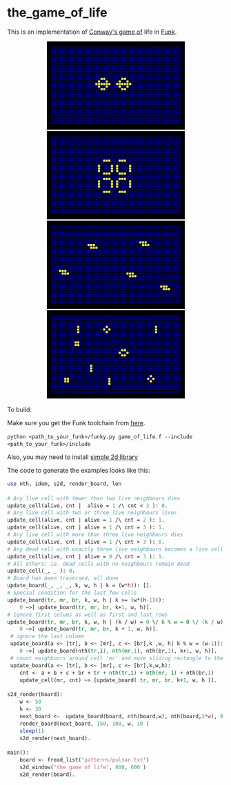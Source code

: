 # the_game_of_life

This is an implementation of [Conway's game of](https://en.wikipedia.org/wiki/Conway%27s_Game_of_Life) life in [Funk](https://github.com/diegovalverde/funk).
<p align="center">
    <img src="screenshots/pentadecatlon.gif">
    <img src="screenshots/pulsar.gif">
    <img src="screenshots/toad.gif">
    <img src="screenshots/simple.gif">
</p>
To build:

Make sure you get the Funk toolchain from [here](https://github.com/diegovalverde/funk).

```python <path_to_your_funk>/funky.py game_of_life.f --include <path_to_your_funk>/include```

Also, you may need to install [simple 2d library](https://github.com/simple2d/simple2d)

The code to generate the examples looks like this:

```perl
use nth, idem, s2d, render_board, len

# Any live cell with fewer than two live neighbours dies
update_cell(alive, cnt |  alive = 1 /\ cnt < 2 ): 0.
# Any live cell with two or three live neighbours lives
update_cell(alive, cnt | alive = 1 /\ cnt = 2 ): 1.
update_cell(alive, cnt | alive = 1 /\ cnt = 3 ): 1.
# Any live cell with more than three live neighbours dies
update_cell(alive, cnt | alive = 1 /\ cnt > 3 ): 0.
# Any dead cell with exactly three live neighbours becomes a live cell
update_cell(alive, cnt | alive = 0 /\ cnt = 3 ): 1.
# All others: ie. dead cells with no neighbours remain dead
update_cell(_, _ ): 0.
# Board has been traversed, all done
update_board(_, _, _, k, w, h | k = (w*h)): [].
# Special condition for the last few cells
update_board(tr, mr, br, k, w, h | k >= (w*(h-1))):
    0 ~>[ update_board(tr, mr, br, k+1, w, h)].
# ignore first colums as well as first and last rows
update_board(tr, mr, br, k, w, h | (k / w) = 0 \/ k % w = 0 \/ (k / w) = (w-1) ):
    0 ~>[ update_board(tr, mr, br, k + 1, w, h)].
 # ignore the last column
 update_board(a <~ [tr], b <~ [mr], c <~ [br],k ,w, h| k % w = (w-1)):
    0 ~>[ update_board(nth(tr,1), nth(mr,1), nth(br,1), k+1, w, h)].
 # count neighbours around cell 'mr' and move sliding rectangle to the left
 update_board(a <~ [tr], b <~ [mr], c <~ [br],k,w,h):
    cnt <- a + b + c + br + tr + nth(tr,1) + nth(mr, 1) + nth(br,1)
    update_cell(mr, cnt) ~> [update_board( tr, mr, br, k+1, w, h )].

s2d_render(board):
    w <- 50
    h <- 30
    next_board <-  update_board(board, nth(board,w), nth(board,2*w), 0, w, h)
    render_board(next_board, 150, 100, w, 10 )
    sleep(1)
    s2d_render(next_board).

main():
    board <- fread_list('patterns/pulsar.txt')
    s2d_window('the game of life', 800, 600 )
    s2d_render(board).

```
